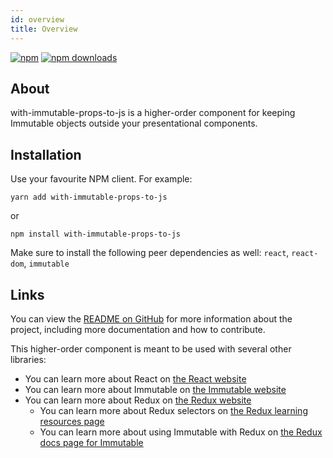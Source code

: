```yaml
---
id: overview
title: Overview
---
```


[![npm](https://img.shields.io/npm/v/with-immutable-props-to-js.svg)](https://www.npmjs.com/package/with-immutable-props-to-js)
[![npm downloads](https://img.shields.io/npm/dm/with-immutable-props-to-js.svg)](https://npm-stat.com/charts.html?package=with-immutable-props-to-js)

## About

with-immutable-props-to-js is a higher-order component for keeping Immutable objects outside your presentational components.

## Installation

Use your favourite NPM client. For example:

```
yarn add with-immutable-props-to-js
```

or

```
npm install with-immutable-props-to-js
```

Make sure to install the following peer dependencies as well: `react`, `react-dom`, `immutable`

## Links

You can view the [README on GitHub](http://github.com/tophat/with-immutable-props-to-js) for more information about the project, including more documentation and how to contribute.

This higher-order component is meant to be used with several other libraries:

- You can learn more about React on [the React website](https://reactjs.org/)
- You can learn more about Immutable on [the Immutable website](https://immutable-js.github.io/immutable-js/)
- You can learn more about Redux on [the Redux website](https://redux.js.org/)
    - You can learn more about Redux selectors on [the Redux learning resources page](https://redux.js.org/introduction/learning-resources#selectors)
    - You can learn more about using Immutable with Redux on [the Redux docs page for Immutable](https://redux.js.org/recipes/using-immutablejs-with-redux#using-immutablejs-with-redux)
